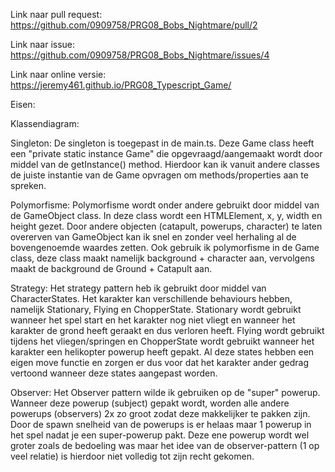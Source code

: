 Link naar pull request:
https://github.com/0909758/PRG08_Bobs_Nightmare/pull/2

Link naar issue:
https://github.com/0909758/PRG08_Bobs_Nightmare/issues/4

Link naar online versie:
https://jeremy461.github.io/PRG08_Typescript_Game/

Eisen:

Klassendiagram:

Singleton:
De singleton is toegepast in de main.ts. Deze Game class heeft een "private static instance Game" die opgevraagd/aangemaakt wordt door middel van de getInstance() method. Hierdoor kan ik vanuit andere classes de juiste instantie van de Game opvragen om methods/properties aan te spreken.

Polymorfisme:
Polymorfisme wordt onder andere gebruikt door middel van de GameObject class. In deze class wordt een HTMLElement, x, y, width en height gezet. Door andere objecten (catapult, powerups, character) te laten overerven van GameObject kan ik snel en zonder veel herhaling al de bovengenoemde waardes zetten. Ook gebruik ik polymorfisme in de Game class, deze class maakt namelijk background + character aan, vervolgens maakt de background de Ground + Catapult aan.

Strategy:
Het strategy pattern heb ik gebruikt door middel van CharacterStates. Het karakter kan verschillende behaviours hebben, namelijk Stationary, Flying en ChopperState. Stationary wordt gebruikt wanneer het spel start en het karakter nog niet vliegt en wanneer het karakter de grond heeft geraakt en dus verloren heeft. Flying wordt gebruikt tijdens het vliegen/springen en ChopperState wordt gebruikt wanneer het karakter een helikopter powerup heeft gepakt. Al deze states hebben een eigen move functie en zorgen er dus voor dat het karakter ander gedrag vertoond wanneer deze states aangepast worden.

Observer:
Het Observer pattern wilde ik gebruiken op de "super" powerup. Wanneer deze powerup (subject) gepakt wordt, worden alle andere powerups (observers) 2x zo groot zodat deze makkelijker te pakken zijn. Door de spawn snelheid van de powerups is er helaas maar 1 powerup in het spel nadat je een super-powerup pakt. Deze ene powerup wordt wel groter zoals de bedoeling was maar het idee van de observer-pattern (1 op veel relatie) is hierdoor niet volledig tot zijn recht gekomen.
